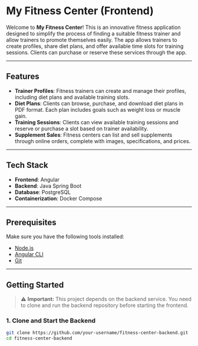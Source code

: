 # My Fitness Center (Frontend)

Welcome to **My Fitness Center**! This is an innovative fitness application designed to simplify the process of finding a suitable fitness trainer and allow trainers to promote themselves easily. The app allows trainers to create profiles, share diet plans, and offer available time slots for training sessions. Clients can purchase or reserve these services through the app.

---

## Features

- **Trainer Profiles**: Fitness trainers can create and manage their profiles, including diet plans and available training slots.  
- **Diet Plans**: Clients can browse, purchase, and download diet plans in PDF format. Each plan includes goals such as weight loss or muscle gain.  
- **Training Sessions**: Clients can view available training sessions and reserve or purchase a slot based on trainer availability.  
- **Supplement Sales**: Fitness centers can list and sell supplements through online orders, complete with images, specifications, and prices.

---

## Tech Stack

- **Frontend**: Angular  
- **Backend**: Java Spring Boot  
- **Database**: PostgreSQL  
- **Containerization**: Docker Compose  

---

## Prerequisites

Make sure you have the following tools installed:

- [Node.js](https://nodejs.org/)  
- [Angular CLI](https://angular.io/cli)  
- [Git](https://git-scm.com/)  

---

## Getting Started

> ⚠️ **Important:** This project depends on the backend service. You need to clone and run the backend repository before starting the frontend.

### 1. Clone and Start the Backend

```bash
git clone https://github.com/your-username/fitness-center-backend.git
cd fitness-center-backend
